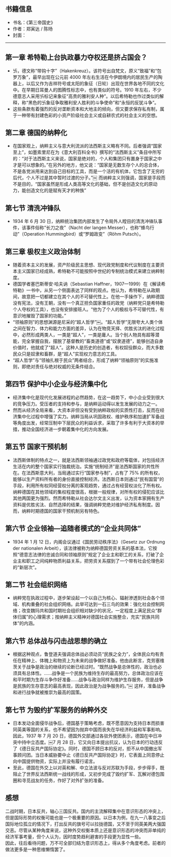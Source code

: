 ## 书籍信息

  * 书名：《第三帝国史》
  * 作者：郑寅达 / 陈旸
  * 封面：<img decoding="async" title="" src="https://cdn.jsdelivr.net/gh/githubb1og/tuchuang/img/s33642080.jpg#vwid=270&vhei=381" alt="" />

<hr class="wp-block-separator has-alpha-channel-opacity" />

## 第一章 希特勒上台执政暴力夺权还是挤占国会？

  * 卐，德文称“带钩十字”（Hakenkreuz）。该符号出自梵文，原义“致福”和“包罗万象”，最早出现在公元前 4000 年左右生活在今伊朗境内的居民生产的陶器上，以后又作为吉祥符号或太阳的象征（日轮）出现在世界各地不同的文化中。在早期日耳曼人的图腾性标志中，也有类似的符号。1910 年左右，不少德意志人采用卐标记来象征“高贵的雅利安人种”。以后希特勒也作过类似的解释，称“黑色的卐象征争取雅利安人胜利的斗争使命”和“永恒的反犹斗争”。
  * 这些条款有着强烈的反对垄断资本和大地主的倾向，但又要求保存私有制，属于一种带有封建色彩的小资产阶级社会主义或自耕农式的社会主义的空想。

## 第二章 德国的纳粹化

  * 在国家观上，纳粹主义与意大利流派的法西斯主义略有不同。后者强调“国家至上”，如墨索里尼在为《意大利百科全书》撰写的“法西斯主义”条目中所写的：“对于法西斯主义来说，国家是绝对的，个人和集团只有置身于国家之中才是可以想象的。”在另外的地方，他又说：“国家是无数生存个人的总合体，不是各党派用来达到自己目标的工具，而是一个活的有机体，它包含了无穷的后代，个人不过是其中暂时过渡的分子。”￼ 而纳粹主义则强调，国家是手段而不是目的，“国家虽然是形成人类高等文化的基础，但不是创造文化的原动力，能创造文化的是赋有天才的种族”

## 第七节 清洗冲锋队

  * 1934 年 6 月 30 日，纳粹统治集团内部发生了令局外人瞠目的清洗冲锋队事件，该事件俗称“长刀之夜”（Nacht der langen Messer），也称“蜂鸟行动”（Operation Hummingbird）或“罗姆政变”（Röhm Putsch）。

## 第三章 极权主义政治体制

  * 随着资本主义的发展，资产阶级民主思想、现代政党制度和代议制度在主要资本主义国家已经成熟，希特勒不可能按照中世纪的专制统治模式来建立纳粹制度。
  * 德国学者塞巴斯蒂安·哈夫讷（Sebastian Haffner，1907—1999）在《解读希特勒》一书中，从另一个侧面表达了同样的观点。他认为，希特勒在从政期间，故意把一切都建立在其个人的不可替代性上。在他一手操作下，纳粹德国没有宪法，没有王朝，没有一个真正担负国家重任的政党（纳粹党只是希特勒个人夺权的工具），也没有安排接班人。“他为了个人的极权与不可替代性，有意识地摧毁了国家的功能。”
  * “领袖原则”的思想渊源是尼采的“超人哲学”￼。“超人哲学”无限夸大人类个体之间在智力、体力和能力方面的差异，认为在物竞天择、优胜劣汰的进化过程中，必然形成两类人，一类是“超人”，一类是庸人。当个别人物具有超等潜能，完全掌握自我，摆脱了基督教的“畜类道德”或“奴隶道德”，能够创造自身价值时，他就成了“超人”。这种人是历史的创造者，有权奴役群众，而大多数民众只是奴隶和畜群，是“超人”实现权力意志的工具。
  * “超人哲学”与“领袖扎根于民众”两者结合，形成了纳粹“领袖原则”的实施准则，即绝对责任与绝对权威的无条件结合。

## 第四节 保护中小企业与经济集中化

  * 经济集中化是现代化发展进程的必然趋势，在这一趋势下，中小企业受到很大的竞争压力。受压者的支持和参与，是纳粹运动得以发生发展的动力之一。
  * 然而从经济全局来看，大资本非但没有受到纳粹政权的实质性打击，反而在经济集中化过程中增强了实力。纳粹当局从巩固政权、维护秩序和加速扩军备战等角度出发，经常压制中下层民众的利益诉求，采取了许多有利于大资本的举措，推动全国经济进一步朝着集中化的方向发展。

## 第五节 国家干预机制

  * 法西斯体制的特点之一，就是法西斯领袖通过政党和政府等载体，对包括经济生活在内的整个国家实行独裁统治。实施“统制经济”是法西斯国家的共性所在。在法西斯意大利，当局通过实行“国家参与制”，占有了 75% 的所有权，能够以生产资料所有者的身份直接控制经济。法西斯日本则通过“民有国营”的手段，利用所有权同经营权分离的客观趋势，通过占有经营权淡化了所有权。纳粹德国在其他领域的集权程度很高，根据一般规律，对所有权的侵犯应该比其他两国更为强烈。然而希特勒从社会达尔文主义出发，认为资本家拥有生产资料是优胜劣汰、自然选择的结果，强调纳粹党绝对维护经济私有制度。因而，纳粹时期德国的国家干预机制另有特色。

## 第六节 企业领袖—追随者模式的“企业共同体”

  * 1934 年 1 月 12 日，内阁会议通过《国民劳动秩序法》（Gesetz zur Ordnung der nationalen Arbeit），该法律被称为纳粹德国劳资关系的基本法，它按照“德意志法律的忠诚合同和领袖原则”规定了企业主和职工的关系，打破了企业主和职工之间纯粹物质利益关系，把劳资关系摆到了一个带有社会伦理色彩的“新层次”。

## 第二节 社会组织网络

  * 纳粹党在执政过程中，逐步架设起一个以自己为核心、辐射渗透到社会各个领域、机构重叠的社会组织网络。此举可达到一石三鸟的效果：强化社会控制网络；改变魏玛共和国时期社会组织相对缺少的状况，一定程度上满足民众“群体归属”的心理需求；按纳粹主义精神对德国社会实施整合，充实“民族共同体”的内涵。

## 第六节 总体战与闪击战思想的确立

  * 根据这种观点，鲁登道夫强调总体战必须动员“民族之全力”，全体民众均有责任在精神上、体魄上和物资上为未来的战争做好准备。他由此断言，克劳塞维茨关于战争是政治的继续的论断已经过时。“既然战争是总体性的，政治也必须具有总体性。……战争是一个民族为维持生存的最高努力，总体政治应该在和平时期为生存斗争作好准备……战争与政治同样为维护生存服务，但是战争是民族的生存意志的最高表现，因此政治是为战争服务的。”￼ 这样，准备战争和进行战争就被推崇为最高的国策。

## 第七节 为毁约扩军服务的纳粹外交

  * 日本发动全面侵华战争后，德国基于策略考虑，既不愿意因为支持日本而损害同英美等国的关系，也不希望因为抛弃中国而丧失在华经济利益和军事影响。因此，1937 年 7 月 20 日，德国外交部通过各驻外使团表示，德国在中日冲突中持中立态度。￼7 月 28 日，它又向日本提出抗议，认为日本的行动违反了《德日反共产国际协定》。同时，德国不顾日本的反对，拒不从中国撤出军事顾问团。当日本威胁要中止《德日反共产国际协定》时，它表面上同意停止向中国提供物资，实际上并没有履行诺言。
  * 至此，德国在外交上以对英和解、中立法波与反对苏联为手段，步步得手，既阻止了世界反法西斯统一战线的形成，又初步完成了毁约扩军、瓦解对德包围圈和寻觅战友的任务，作好了对外扩张的准备。

## 感想

二战时期，日本反共，轴心三国反共。国内的主流解释集中在意识形态的冲突上，但是国际形势的权衡可能也是一个极重要的原因。以日本为例，在九一八事变之后国际地位孤立的情况下，打出反共的旗号可以拉拢德国，又不至于同英美两大强国交恶。尽管从某种角度来说，这种外交权衡本质上还是意识形态的冲突而非单纯的经济军事考量，但个人认为，因时度势趋利避害的手段更为显性一些。  
因此，往后看待问题，万不可全部归结为意识形态上，得从多个角度考虑。前者的做法更多是一种思维懒惰罢了。
<!-- ##{"timestamp":1648775561}## -->